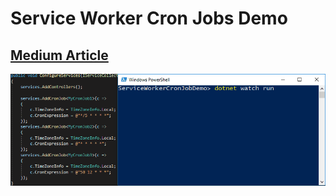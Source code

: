 # Service Worker Cron Jobs Demo

## [Medium Article](https://codeburst.io/schedule-cron-jobs-using-hostedservice-in-asp-net-core-e17c47ba06)

![Cron Jobs](./cron-jobs.gif)

